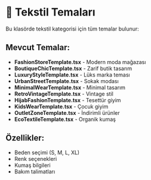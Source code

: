 # 👕 Tekstil Temaları

Bu klasörde tekstil kategorisi için tüm temalar bulunur:

## Mevcut Temalar:
- **FashionStoreTemplate.tsx** - Modern moda mağazası
- **BoutiqueChicTemplate.tsx** - Zarif butik tasarım
- **LuxuryStyleTemplate.tsx** - Lüks marka teması
- **UrbanStreetTemplate.tsx** - Sokak modası
- **MinimalWearTemplate.tsx** - Minimal tasarım
- **RetroVintageTemplate.tsx** - Vintage stil
- **HijabFashionTemplate.tsx** - Tesettür giyim
- **KidsWearTemplate.tsx** - Çocuk giyim
- **OutletZoneTemplate.tsx** - İndirimli ürünler
- **EcoTextileTemplate.tsx** - Organik kumaş

## Özellikler:
- Beden seçimi (S, M, L, XL)
- Renk seçenekleri
- Kumaş bilgileri
- Bakım talimatları